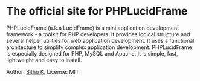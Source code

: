 # The official site for PHPLucidFrame

PHPLucidFrame (a.k.a LucidFrame) is a mini application development framework - a toolkit for PHP developers. It provides logical structure and several helper utilities for web application development. It uses a functional architecture to simplify complex application development. PHPLucidFrame is especially designed for PHP, MySQL and Apache. It is simple, fast, lightweight and easy to install.

Author: [Sithu K.](http://sithukyaw.com)
License: MIT
